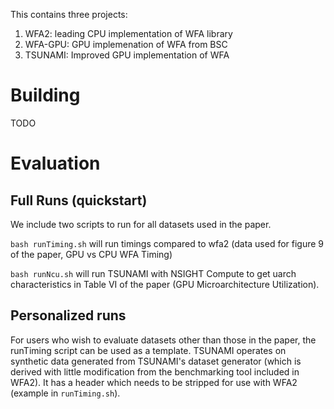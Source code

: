This contains three projects:
1. WFA2: leading CPU implementation of WFA library
2. WFA-GPU: GPU implemenation of WFA from BSC
3. TSUNAMI: Improved GPU implementation of WFA

# Building
TODO
# Evaluation
## Full Runs (quickstart)
We include two scripts to run for all datasets used in the paper.

`bash runTiming.sh` will run timings compared to wfa2 (data used for figure 9 of
the paper, GPU vs CPU WFA Timing)

`bash runNcu.sh` will run TSUNAMI with NSIGHT Compute to get uarch
characteristics in Table VI of the paper (GPU Microarchitecture Utilization).
## Personalized runs
For users who wish to evaluate datasets other than those in the paper, the 
runTiming script can be used as a template. 
TSUNAMI operates on synthetic data generated from TSUNAMI's dataset
generator (which is derived with little modification from the benchmarking tool 
included in WFA2). It has a header which needs to be stripped for use with WFA2
(example in `runTiming.sh`).
